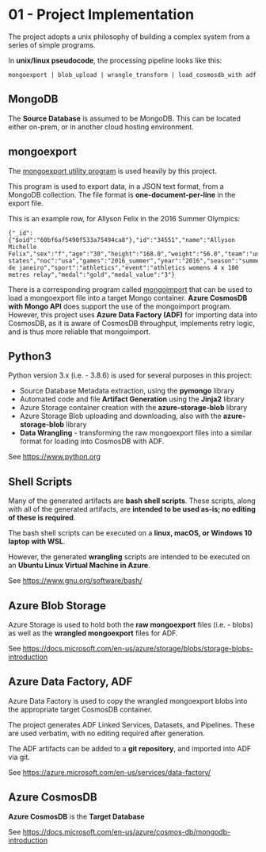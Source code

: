 # 01 - Project Implementation

The project adopts a unix philosophy of building a complex system from a series
of simple programs.

In **unix/linux pseudocode**, the processing pipeline looks like this:

```
mongoexport | blob_upload | wrangle_transform | load_cosmosdb_with adf
```

## MongoDB

The **Source Database** is assumed to be MongoDB.  This can be located either on-prem,
or in another cloud hosting environment.

## mongoexport 

The [mongoexport utility program](https://docs.mongodb.com/manual/reference/program/mongoexport/)
is used heavily by this project.

This program is used to export data, in a JSON text format, from a MongoDB collection.  The file
format is **one-document-per-line** in the export file.

This is an example row, for Allyson Felix in the 2016 Summer Olympics:
```
{"_id":{"$oid":"60bf6af5490f533a75494ca8"},"id":"34551","name":"Allyson Michelle Felix","sex":"f","age":"30","height":"168.0","weight":"56.0","team":"united states","noc":"usa","games":"2016_summer","year":"2016","season":"summer","city":"rio de janeiro","sport":"athletics","event":"athletics womens 4 x 100 metres relay","medal":"gold","medal_value":"3"}
```

There is a corresponding program called [mongoimport](https://docs.mongodb.com/manual/reference/program/mongoimport/)
that can be used to load a mongoexport file into a target Mongo container.  **Azure CosmosDB with Mongo API**
does support the use of the mongoimport program.  However, this project uses **Azure Data Factory (ADF)** for
importing data into CosmosDB, as it is aware of CosmosDB throughput, implements retry logic, and is thus
more reliable that mongoimport.

## Python3

Python version 3.x (i.e. - 3.8.6) is used for several purposes in this project:
- Source Database Metadata extraction, using the **pymongo** library
- Automated code and file **Artifact Generation** using the **Jinja2** library
- Azure Storage container creation with the **azure-storage-blob** library
- Azure Storage Blob uploading and downloading, also with the **azure-storage-blob** library
- **Data Wrangling** - transforming the raw mongoexport files into a similar format for loading into CosmosDB with ADF.

See https://www.python.org

## Shell Scripts

Many of the generated artifacts are **bash shell scripts**.  These scripts, along with all of the
generated artifacts, are **intended to be used as-is; no editing of these is required**.

The bash shell scripts can be executed on a **linux, macOS, or Windows 10 laptop with WSL**.

However, the generated **wrangling** scripts are intended to be executed on an 
**Ubuntu Linux Virtual Machine in Azure**.

See https://www.gnu.org/software/bash/

## Azure Blob Storage

Azure Storage is used to hold both the **raw mongoexport** files (i.e. - blobs) as well
as the **wrangled mongoexport** files for ADF.

See https://docs.microsoft.com/en-us/azure/storage/blobs/storage-blobs-introduction

## Azure Data Factory, ADF

Azure Data Factory is used to copy the wrangled mongoexport blobs into the appropriate
target CosmosDB container.

The project generates ADF Linked Services, Datasets, and Pipelines.
These are used verbatim, with no editing required after generation.

The ADF artifacts can be added to a **git repository**, and imported into ADF via git.

See https://azure.microsoft.com/en-us/services/data-factory/

## Azure CosmosDB

**Azure CosmosDB** is the **Target Database** 

See https://docs.microsoft.com/en-us/azure/cosmos-db/mongodb-introduction 
